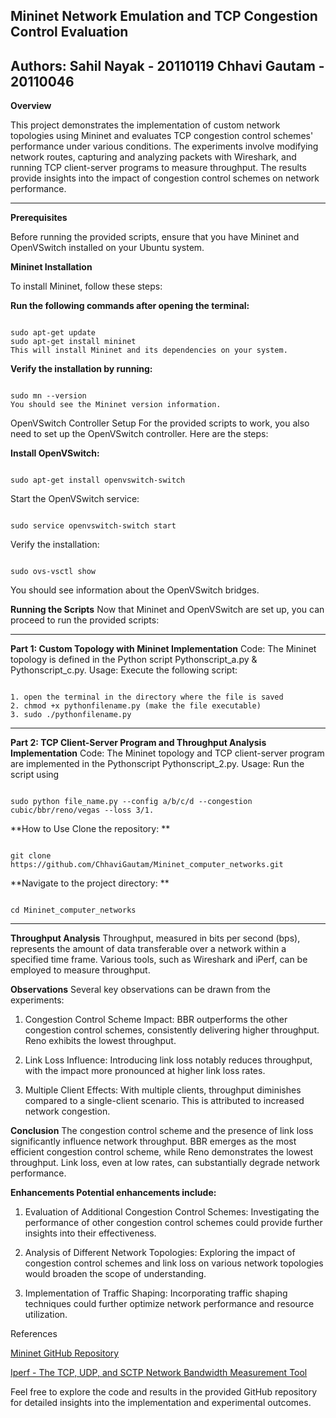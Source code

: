 **Mininet Network Emulation and TCP Congestion Control Evaluation**
------------------------------------------------------------------------------------------------------------------------------------------------------------------------------------------------------------
Authors:
**Sahil Nayak - 20110119
Chhavi Gautam - 20110046**
------------------------------------------------------------------------------------------------------------------------------------------------------------------------------------------
**Overview**

This project demonstrates the implementation of custom network topologies using Mininet and evaluates TCP congestion control schemes' performance under various conditions. The experiments involve modifying network routes, capturing and analyzing packets with Wireshark, and running TCP client-server programs to measure throughput. The results provide insights into the impact of congestion control schemes on network performance.

_____________________________________________________________________________________________________________________________________________________________________________
**Prerequisites**

Before running the provided scripts, ensure that you have Mininet and OpenVSwitch installed on your Ubuntu system.

**Mininet Installation**

To install Mininet, follow these steps:

**Run the following commands after opening the terminal:**

<pre><code>
sudo apt-get update
sudo apt-get install mininet
This will install Mininet and its dependencies on your system.
</code></pre>

**Verify the installation by running:**
<pre><code>
sudo mn --version
You should see the Mininet version information.
</code></pre>
OpenVSwitch Controller Setup
For the provided scripts to work, you also need to set up the OpenVSwitch controller. Here are the steps:

**Install OpenVSwitch:**
<pre><code>
sudo apt-get install openvswitch-switch
</code></pre>
Start the OpenVSwitch service:
<pre><code>
sudo service openvswitch-switch start
</code></pre>
Verify the installation:
<pre><code>
sudo ovs-vsctl show
</code></pre>
You should see information about the OpenVSwitch bridges.

**Running the Scripts**
Now that Mininet and OpenVSwitch are set up, you can proceed to run the provided scripts:
_____________________________________________________________________________________________________________________________________________________________________________
**Part 1: Custom Topology with Mininet
Implementation**
Code: The Mininet topology is defined in the Python script Pythonscript_a.py & Pythonscript_c.py.
Usage: 
Execute the following script:
<pre><code>
1. open the terminal in the directory where the file is saved
2. chmod +x pythonfilename.py (make the file executable)
3. sudo ./pythonfilename.py
</code></pre>

_____________________________________________________________________________________________________________________________________________________________________________
**Part 2: TCP Client-Server Program and Throughput Analysis
Implementation**
Code: The Mininet topology and TCP client-server program are implemented in the Pythonscript Pythonscript_2.py.
Usage: Run the script using 
<pre><code>
sudo python file_name.py --config a/b/c/d --congestion cubic/bbr/reno/vegas --loss 3/1.
</code></pre>

**How to Use
Clone the repository: **
<pre><code>
git clone https://github.com/ChhaviGautam/Mininet_computer_networks.git
</code></pre>
**Navigate to the project directory: **
<pre><code>
cd Mininet_computer_networks
</code></pre>

________________________________________________________________________________________________________________________________________________________________________________________________________________
**Throughput Analysis**
Throughput, measured in bits per second (bps), represents the amount of data transferable over a network within a specified time frame. Various tools, such as Wireshark and iPerf, can be employed to measure throughput.

**Observations**
Several key observations can be drawn from the experiments:

1. Congestion Control Scheme Impact:
BBR outperforms the other congestion control schemes, consistently delivering higher throughput. Reno exhibits the lowest throughput.

2. Link Loss Influence:
Introducing link loss notably reduces throughput, with the impact more pronounced at higher link loss rates.

3. Multiple Client Effects:
With multiple clients, throughput diminishes compared to a single-client scenario. This is attributed to increased network congestion.

**Conclusion**
The congestion control scheme and the presence of link loss significantly influence network throughput. BBR emerges as the most efficient congestion control scheme, while Reno demonstrates the lowest throughput. Link loss, even at low rates, can substantially degrade network performance.

**Enhancements
Potential enhancements include:**

1. Evaluation of Additional Congestion Control Schemes:
Investigating the performance of other congestion control schemes could provide further insights into their effectiveness.

2. Analysis of Different Network Topologies:
Exploring the impact of congestion control schemes and link loss on various network topologies would broaden the scope of understanding.

3. Implementation of Traffic Shaping:
Incorporating traffic shaping techniques could further optimize network performance and resource utilization.

References

[Mininet GitHub Repository](https://github.com/mininet/mininet)

[Iperf - The TCP, UDP, and SCTP Network Bandwidth Measurement Tool](https://iperf.fr/)

Feel free to explore the code and results in the provided GitHub repository for detailed insights into the implementation and experimental outcomes.
